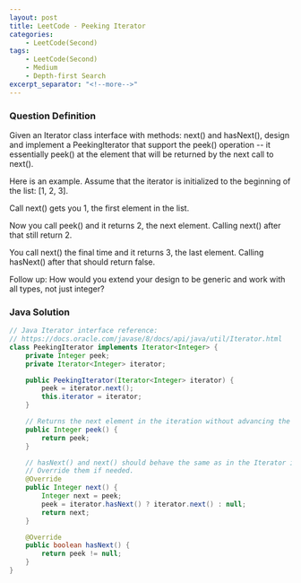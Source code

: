 ```yaml
---
layout: post
title: LeetCode - Peeking Iterator
categories:
    - LeetCode(Second)
tags:
    - LeetCode(Second)
    - Medium
    - Depth-first Search
excerpt_separator: "<!--more-->"
---
```


### Question Definition
Given an Iterator class interface with methods: next() and hasNext(), design and implement a PeekingIterator that support the peek() operation -- it essentially peek() at the element that will be returned by the next call to next().
<!--more-->

Here is an example. Assume that the iterator is initialized to the beginning of the list: [1, 2, 3].

Call next() gets you 1, the first element in the list.

Now you call peek() and it returns 2, the next element. Calling next() after that still return 2.

You call next() the final time and it returns 3, the last element. Calling hasNext() after that should return false.

Follow up: How would you extend your design to be generic and work with all types, not just integer?
### Java Solution
```java
// Java Iterator interface reference:
// https://docs.oracle.com/javase/8/docs/api/java/util/Iterator.html
class PeekingIterator implements Iterator<Integer> {
    private Integer peek;
    private Iterator<Integer> iterator;

	public PeekingIterator(Iterator<Integer> iterator) {
	    peek = iterator.next();
        this.iterator = iterator;
	}

    // Returns the next element in the iteration without advancing the iterator.
	public Integer peek() {
        return peek;
	}

	// hasNext() and next() should behave the same as in the Iterator interface.
	// Override them if needed.
	@Override
	public Integer next() {
        Integer next = peek;
	    peek = iterator.hasNext() ? iterator.next() : null;
        return next;
	}

	@Override
	public boolean hasNext() {
	    return peek != null;
	}
}
```
